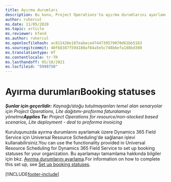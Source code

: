 ```yaml
---
title: Ayırma durumları
description: Bu konu, Project Operations'ta ayırma durumlarını ayarlama hakkında bilgiler için bir bağlantı sağlar.
author: ruhercul
ms.date: 11/05/2020
ms.topic: article
ms.reviewer: kfend
ms.author: ruhercul
ms.openlocfilehash: ac812428e107eabece4744739579070d61bb5183
ms.sourcegitcommit: 40f68387f594180af64a5e5c748b6efa188bd300
ms.translationtype: HT
ms.contentlocale: tr-TR
ms.lasthandoff: 05/10/2021
ms.locfileid: "5998750"
---
```

# <a name="booking-statuses"></a><span data-ttu-id="4aae3-103">Ayırma durumları</span><span class="sxs-lookup"><span data-stu-id="4aae3-103">Booking statuses</span></span>

<span data-ttu-id="4aae3-104">_**Şunlar için geçerlidir:** Kaynağı/stoğu tutulmayanları temel alan senaryolar için Project Operations, Lite dağıtımı-proforma faturalamayı yönetme_</span><span class="sxs-lookup"><span data-stu-id="4aae3-104">_**Applies To:** Project Operations for resource/non-stocked based scenarios, Lite deployment - deal to proforma invoicing_</span></span>

<span data-ttu-id="4aae3-105">Kuruluşunuzda ayırma durumlarını ayarlamak üzere Dynamics 365 Field Service için Universal Resource Scheduling'de sağlanan işlevi kullanabilirsiniz.</span><span class="sxs-lookup"><span data-stu-id="4aae3-105">You can use the functionality provided in Universal Resource Scheduling for Dynamics 365 Field Service to set up booking statuses for your organization.</span></span> <span data-ttu-id="4aae3-106">Bu ayarlamayı tamamlama hakkında bilgiler için bkz. [Ayırma durumlarını ayarlama](/dynamics365/field-service/set-up-booking-statuses).</span><span class="sxs-lookup"><span data-stu-id="4aae3-106">For information on how to complete this set up, see [Set up booking statuses](/dynamics365/field-service/set-up-booking-statuses).</span></span>


[!INCLUDE[footer-include](../includes/footer-banner.md)]